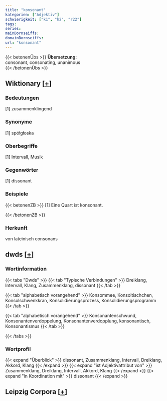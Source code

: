```yaml
---
title: "konsonant"
kategorien: ["Adjektiv"]
schwierigkeit: ["k1", "h2", "r22"]
tags:
series:
mainDornseiffs:
domainDornseiffs:
url: "konsonant"
---
```


{{< betonenÜbs >}}
**Übersetzung:**  
consonant, consonating, unanimous  
{{< /betonenÜbs >}}

## Wiktionary [[+](https://de.wiktionary.org/wiki/konsonant)]

### Bedeutungen
[1] zusammenklingend  

### Synonyme
[1] spółgłoska  

### Oberbegriffe
[1] Intervall, Musik  

### Gegenwörter
[1] dissonant  

### Beispiele
{{< betonenZB >}}
[1] Eine Quart ist konsonant.  

{{< /betonenZB >}}
### Herkunft
von lateinisch consonans  



## dwds [[+](https://www.dwds.de/wb/konsonant)]

### Wortinformation
{{< tabs "Dwds" >}}
{{< tab "Typische Verbindungen" >}}
Dreiklang, Intervall, Klang, Zusammenklang, dissonant
{{< /tab >}}

{{< tab "alphabetisch vorangehend" >}}
Konsommee, Konsoltischchen, Konsolschwenkkran, Konsolidierungsprozess, Konsolidierungsprogramm
{{< /tab >}}

{{< tab "alphabetisch vorangehend" >}}
Konsonantenschwund, Konsonantenverdoppelung, Konsonantenverdopplung, konsonantisch, Konsonantismus
{{< /tab >}}

{{< /tabs >}}

### Wortprofil
{{< expand "Überblick" >}} dissonant, Zusammenklang, Intervall, Dreiklang, Akkord, Klang {{< /expand >}}
{{< expand "ist Adjektivattribut von" >}} Zusammenklang, Dreiklang, Intervall, Akkord, Klang {{< /expand >}}
{{< expand "in Koordination mit" >}} dissonant {{< /expand >}}

## Leipzig Corpora [[+](https://corpora.uni-leipzig.de/en/res?word=konsonant&corpusId=deu_newscrawl-public_2018)]

